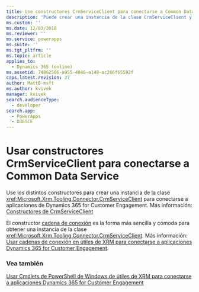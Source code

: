 ```yaml
---
title: Use constructores CrmServiceClient para conectarse a Common Data Service (Common Data Service)| Microsoft Docs
description: 'Puede crear una instancia de la clase CrmServiceClient y, a continuación, utilizar uno de los constructores para conectar a Common Data Service'
ms.custom: ''
ms.date: 12/03/2018
ms.reviewer: ''
ms.service: powerapps
ms.suite: ''
ms.tgt_pltfrm: ''
ms.topic: article
applies_to:
  - Dynamics 365 (online)
ms.assetid: 74862506-a955-4846-a148-ac266f65592f
caps.latest.revision: 27
author: MattB-msft
ms.author: kvivek
manager: kvivek
search.audienceType:
  - developer
search.app:
  - PowerApps
  - D365CE
---
```

# <a name="use-crmserviceclient-constructors-to-connect-to-common-data-service"></a>Usar constructores CrmServiceClient para conectarse a Common Data Service

Use los distintos constructores para crear una instancia de la clase <xref:Microsoft.Xrm.Tooling.Connector.CrmServiceClient> para conectarse a aplicaciones de Dynamics 365 for Customer Engagement. Más información: [Constructores de CrmServiceClient](https://docs.microsoft.com/dotnet/api/microsoft.xrm.tooling.connector.crmserviceclient.-ctor)

El constructor [cadena de conexión](https://docs.microsoft.com/dotnet/api/microsoft.xrm.tooling.connector.crmserviceclient.-ctor?view=dynamics-xrmtooling-ce-9#Microsoft_Xrm_Tooling_Connector_CrmServiceClient__ctor_System_String_) es la forma más sencilla y cómoda para obtener una instancia de la clase <xref:Microsoft.Xrm.Tooling.Connector.CrmServiceClient>. Más información: [Usar cadenas de conexión en útiles de XRM para conectarse a aplicaciones Dynamics 365 for Customer Engagement](use-connection-strings-xrm-tooling-connect.md).

### <a name="see-also"></a>Vea también

[Usar Cmdlets de PowerShell de Windows de útiles de XRM para conectarse a aplicaciones Dynamics 365 for Customer Engagement](use-powershell-cmdlets-xrm-tooling-connect.md) 



